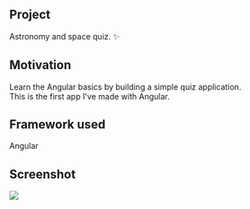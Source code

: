 ## Project

Astronomy and space quiz. ✨

## Motivation

Learn the Angular basics by building a simple quiz application.
<br/>
This is the first app I've made with Angular.

## Framework used

Angular

## Screenshot

<img src="https://i.postimg.cc/hPpnX5Cz/1111111111111111.png">
